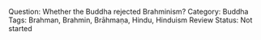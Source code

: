 Question: Whether the Buddha rejected Brahminism?
Category: Buddha
Tags: Brahman, Brahmin, Brāhmaṇa, Hindu, Hinduism
Review Status: Not started